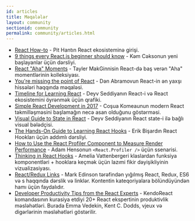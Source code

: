 ```yaml
---
id: articles
title: Məqalələr
layout: community
sectionid: community
permalink: community/articles.html
---
```


- [React How-to](https://github.com/petehunt/react-howto) - Pit Hantın React ekosisteminə girişi.
- [9 things every React.js beginner should know](https://camjackson.net/post/9-things-every-reactjs-beginner-should-know) - Kəm Cəksonun yeni başlayanlar üçün dərsliyi.
- [React "Aha" Moments](https://tylermcginnis.com/react-aha-moments/) - Tayler MakGinnisin React-də baş verən "Aha" momentlərinin kolleksiyası.
- [You're missing the point of React](https://medium.com/@dan_abramov/youre-missing-the-point-of-react-a20e34a51e1a) - Dən Abramovun React-in ən yaxşı hissələri haqqında məqaləsi.
- [Timeline for Learning React](https://daveceddia.com/timeline-for-learning-react/) - Deyv Seddiyanın React-i və React ekosistemini öyrənmək üçün qrafiki.
- [Simple React Development in 2017](https://hackernoon.com/simple-react-development-in-2017-113bd563691f) - Coşua Komeaunun modern React təkmilləşməsini başlamağın necə asan olduğunu göstərməsi.
- [Visual Guide to State in React](https://daveceddia.com/visual-guide-to-state-in-react/) - Deyv Seddiyanın React state-i ilə bağlı visual bələdçisi.
- [The Hands-On Guide to Learning React Hooks](https://www.telerik.com/kendo-react-ui/react-hooks-guide/) - Erik Bişardın React Hookları üçün addımlı dərsliyi.
- [How to Use the React Profiler Component to Measure Render Performance](https://medium.com/@adamhenson/how-to-use-the-react-profiler-component-to-measure-performance-improvements-from-hooks-d43b7092d7a8) - Adam Hensonun `<React.Profiler />` üçün ssenarisi.
- [Thinking in React Hooks](https://wattenberger.com/blog/react-hooks) - Amelia Vattenbergeri klaslardan funksiya komponentləri + hooklara keçmək üçün lazımi fikir dəyişikliyinin vizualizasiyası.
- [React/Redux Links](https://github.com/markerikson/react-redux-links) - Mark Edinson tərəfindən yığılmış React, Redux, ES6 və s haqqında dərslik və linklər. Kontentin kateqoriyalara bölündüyündən hamı üçün faydalıdır.
- [Developer Productivity Tips from the React Experts](https://www.telerik.com/kendo-react-ui/react-best-practices-and-productivity-tips/) - KendoReact komandasının kurasiya etdiyi 20+ React ekspertinin produktivlik məsləhətləri. Burada Emma Vedekin, Kent C. Dodds, vjeux və digərlərinin məsləhətləri göstərilir. 
